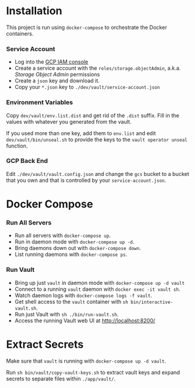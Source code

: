 # Installation

This project is run using `docker-compose` to orchestrate the Docker containers.

### Service Account

- Log into the [GCP IAM console](https://console.cloud.google.com/iam-admin/serviceaccounts?authuser=2&cloudshell=true&project=chris-esplin)
- Create a service account with the `roles/storage.objectAdmin`, a.k.a. _Storage Object Admin_ permissions
- Create a `json` key and download it.
- Copy your `*.json` key to `./dev/vault/service-account.json`

### Environment Variables

Copy `dev/vault/env.list.dist` and get rid of the `.dist` suffix. Fill in the values with whatever you generated from the vault.

If you used more than one key, add them to `env.list` and edit `dev/vault/bin/unseal.sh` to provide the keys to the `vault operator unseal` function.

### GCP Back End

Edit `./dev/vault/vault.config.json` and change the `gcs` bucket to a bucket that you own and that is controlled by your `service-account.json`.

# Docker Compose

### Run All Servers

- Run all servers with `docker-compose up`.
- Run in daemon mode with `docker-compose up -d`.
- Bring daemons down out with `docker-compose down`.
- List running daemons with `docker-compose ps`.

### Run Vault

- Bring up just `vault` in daemon mode with `docker-compose up -d vault`
- Connect to a running `vault` daemon with `docker exec -it vault sh`.
- Watch daemon logs with `docker-compose logs -f vault`.
- Get shell access to the `vault` container with `sh bin/interactive-vault.sh`.
- Run just Vault with `sh ./bin/run-vault.sh`.
- Access the running Vault web UI at [http://localhost:8200/](http://localhost:8200/)

# Extract Secrets

Make sure that `vault` is running with `docker-compose up -d vault`.

Run `sh bin/vault/copy-vault-keys.sh` to extract vault keys and expand secrets to separate files within `./app/vault/`.
